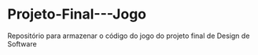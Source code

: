 # Projeto-Final---Jogo
Repositório para armazenar o código do jogo do projeto final de Design de Software

